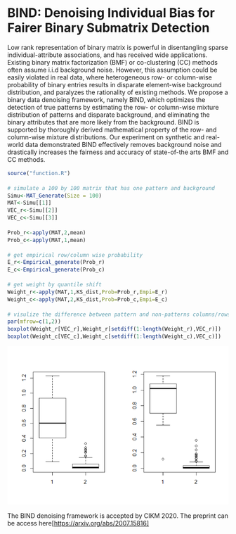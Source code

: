 # BIND: Denoising Individual Bias for Fairer Binary Submatrix Detection

Low rank representation of binary matrix is powerful in disentangling sparse individual-attribute associations, and has received wide applications. Existing binary matrix factorization (BMF) or co-clustering (CC) methods often assume i.i.d background noise. However, this assumption could be easily violated in real data, where heterogeneous row- or column-wise probability of binary entries results in disparate element-wise background distribution, and paralyzes the rationality of existing methods. We propose a binary data denoising framework, namely BIND, which optimizes the detection of true patterns by estimating the row- or column-wise mixture distribution of patterns and disparate background, and eliminating the binary attributes that are more likely from the background. BIND is supported by thoroughly derived mathematical property of the row- and column-wise mixture distributions. Our experiment on synthetic and real-world data demonstrated BIND effectively removes background noise and drastically increases the fairness and accuracy of state-of-the arts BMF and CC methods.

``` r
source("function.R")

# simulate a 100 by 100 matrix that has one pattern and background
Simu<-MAT_Generate(Size = 100)  
MAT<-Simu[[1]]
VEC_r<-Simu[[2]]
VEC_c<-Simu[[3]]

Prob_r<-apply(MAT,2,mean)
Prob_c<-apply(MAT,1,mean)

# get empirical row/column wise probability
E_r<-Empirical_generate(Prob_r)
E_c<-Empirical_generate(Prob_c)

# get weight by quantile shift
Weight_r<-apply(MAT,1,KS_dist,Prob=Prob_r,Empi=E_r)
Weight_c<-apply(MAT,2,KS_dist,Prob=Prob_c,Empi=E_c)

# visulize the difference between pattern and non-patterns columns/rows
par(mfrow=c(1,2))
boxplot(Weight_r[VEC_r],Weight_r[setdiff(1:length(Weight_r),VEC_r)])
boxplot(Weight_c[VEC_c],Weight_c[setdiff(1:length(Weight_c),VEC_c)])
```

![](visualize.png)

The BIND denoising framework is accepted by CIKM 2020. The preprint can be access here[https://arxiv.org/abs/2007.15816]
